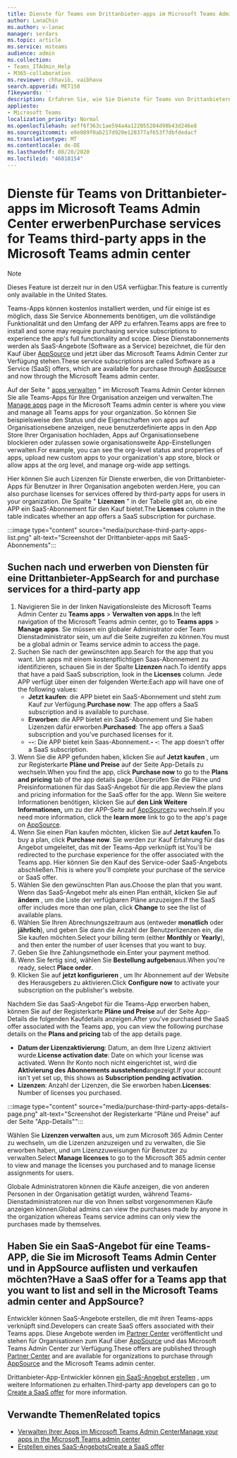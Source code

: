 ```yaml
---
title: Dienste für Teams von Drittanbieter-apps im Microsoft Teams Admin Center erwerben
author: LanaChin
ms.author: v-lanac
manager: serdars
ms.topic: article
ms.service: msteams
audience: admin
ms.collection:
- Teams_ITAdmin_Help
- M365-collaboration
ms.reviewer: chhavib, vaibhava
search.appverid: MET150
f1keywords: ''
description: Erfahren Sie, wie Sie Dienste für Teams von Drittanbietern auf der Seite "Apps verwalten" im Microsoft Teams Admin Center erwerben.
appliesto:
- Microsoft Teams
localization_priority: Normal
ms.openlocfilehash: aeff6f363c1ae594a4a122055204d98b43d246e8
ms.sourcegitcommit: e0e089f0ab217d920e128377af653f7dbfdedacf
ms.translationtype: MT
ms.contentlocale: de-DE
ms.lasthandoff: 08/20/2020
ms.locfileid: "46818154"
---
```

<a name="purchase-services-for-teams-third-party-apps-in-the-microsoft-teams-admin-center"></a><span data-ttu-id="c5633-103">Dienste für Teams von Drittanbieter-apps im Microsoft Teams Admin Center erwerben</span><span class="sxs-lookup"><span data-stu-id="c5633-103">Purchase services for Teams third-party apps in the Microsoft Teams admin center</span></span>
======================================================

> [!NOTE]
> <span data-ttu-id="c5633-104">Dieses Feature ist derzeit nur in den USA verfügbar.</span><span class="sxs-lookup"><span data-stu-id="c5633-104">This feature is currently only available in the United States.</span></span>

<span data-ttu-id="c5633-105">Teams-Apps können kostenlos installiert werden, und für einige ist es möglich, dass Sie Service Abonnements benötigen, um die vollständige Funktionalität und den Umfang der APP zu erfahren.</span><span class="sxs-lookup"><span data-stu-id="c5633-105">Teams apps are free to install and some may require purchasing service subscriptions to experience the app's full functionality and scope.</span></span> <span data-ttu-id="c5633-106">Diese Dienstabonnements werden als SaaS-Angebote (Software as a Service) bezeichnet, die für den Kauf über [AppSource](https://appsource.microsoft.com/) und jetzt über das Microsoft Teams Admin Center zur Verfügung stehen.</span><span class="sxs-lookup"><span data-stu-id="c5633-106">These service subscriptions are called Software as a Service (SaaS) offers, which are available for purchase through [AppSource](https://appsource.microsoft.com/) and now through the Microsoft Teams admin center.</span></span>

<span data-ttu-id="c5633-107">Auf der Seite " [apps verwalten](manage-apps.md) " im Microsoft Teams Admin Center können Sie alle Teams-Apps für Ihre Organisation anzeigen und verwalten.</span><span class="sxs-lookup"><span data-stu-id="c5633-107">The [Manage apps](manage-apps.md) page in the Microsoft Teams admin center is where you view and manage all Teams apps for your organization.</span></span> <span data-ttu-id="c5633-108">So können Sie beispielsweise den Status und die Eigenschaften von apps auf Organisationsebene anzeigen, neue benutzerdefinierte apps in den App Store Ihrer Organisation hochladen, Apps auf Organisationsebene blockieren oder zulassen sowie organisationsweite App-Einstellungen verwalten.</span><span class="sxs-lookup"><span data-stu-id="c5633-108">For example, you can see the org-level status and properties of apps, upload new custom apps to your organization's app store, block or allow apps at the org level, and manage org-wide app settings.</span></span>

<span data-ttu-id="c5633-109">Hier können Sie auch Lizenzen für Dienste erwerben, die von Drittanbieter-Apps für Benutzer in Ihrer Organisation angeboten werden.</span><span class="sxs-lookup"><span data-stu-id="c5633-109">Here, you can also purchase licenses for services offered by third-party apps for users in your organization.</span></span> <span data-ttu-id="c5633-110">Die Spalte " **Lizenzen** " in der Tabelle gibt an, ob eine APP ein SaaS-Abonnement für den Kauf bietet.</span><span class="sxs-lookup"><span data-stu-id="c5633-110">The **Licenses** column in the table indicates whether an app offers a SaaS subscription for purchase.</span></span>

:::image type="content" source="media/purchase-third-party-apps-list.png" alt-text="Screenshot der Drittanbieter-apps mit SaaS-Abonnements":::

## <a name="search-for-and-purchase-services-for-a-third-party-app"></a><span data-ttu-id="c5633-112">Suchen nach und erwerben von Diensten für eine Drittanbieter-App</span><span class="sxs-lookup"><span data-stu-id="c5633-112">Search for and purchase services for a third-party app</span></span>

1. <span data-ttu-id="c5633-113">Navigieren Sie in der linken Navigationsleiste des Microsoft Teams Admin Center zu **Teams apps**  >  **Verwalten von apps**.</span><span class="sxs-lookup"><span data-stu-id="c5633-113">In the left navigation of the Microsoft Teams admin center, go to **Teams apps** > **Manage apps**.</span></span> <span data-ttu-id="c5633-114">Sie müssen ein globaler Administrator oder Team Dienstadministrator sein, um auf die Seite zugreifen zu können.</span><span class="sxs-lookup"><span data-stu-id="c5633-114">You must be a global admin or Teams service admin to access the page.</span></span>
2. <span data-ttu-id="c5633-115">Suchen Sie nach der gewünschten app.</span><span class="sxs-lookup"><span data-stu-id="c5633-115">Search for the app that you want.</span></span> <span data-ttu-id="c5633-116">Um apps mit einem kostenpflichtigen Saas-Abonnement zu identifizieren, schauen Sie in der Spalte **Lizenzen** nach.</span><span class="sxs-lookup"><span data-stu-id="c5633-116">To identify apps that have a paid SaaS subscription, look in the **Licenses** column.</span></span> <span data-ttu-id="c5633-117">Jede APP verfügt über einen der folgenden Werte:</span><span class="sxs-lookup"><span data-stu-id="c5633-117">Each app will have one of the following values:</span></span>
    - <span data-ttu-id="c5633-118">**Jetzt kaufen**: die APP bietet ein SaaS-Abonnement und steht zum Kauf zur Verfügung.</span><span class="sxs-lookup"><span data-stu-id="c5633-118">**Purchase now**: The app offers a SaaS subscription and is available to purchase.</span></span>  
    - <span data-ttu-id="c5633-119">**Erworben**: die APP bietet ein SaaS-Abonnement und Sie haben Lizenzen dafür erworben.</span><span class="sxs-lookup"><span data-stu-id="c5633-119">**Purchased**: The app offers a SaaS subscription and you've purchased licenses for it.</span></span>
    - <span data-ttu-id="c5633-120">**--**: Die APP bietet kein Saas-Abonnement.</span><span class="sxs-lookup"><span data-stu-id="c5633-120">**- -**: The app doesn't offer a SaaS subscription.</span></span>
3. <span data-ttu-id="c5633-121">Wenn Sie die APP gefunden haben, klicken Sie auf **Jetzt kaufen** , um zur Registerkarte **Pläne und Preise** auf der Seite App-Details zu wechseln.</span><span class="sxs-lookup"><span data-stu-id="c5633-121">When you find the app, click **Purchase now** to go to the **Plans and pricing** tab of the app details page.</span></span> <span data-ttu-id="c5633-122">Überprüfen Sie die Pläne und Preisinformationen für das SaaS-Angebot für die app.</span><span class="sxs-lookup"><span data-stu-id="c5633-122">Review the plans and pricing information for the SaaS offer for the app.</span></span> <span data-ttu-id="c5633-123">Wenn Sie weitere Informationen benötigen, klicken Sie auf **den Link Weitere Informationen,** um zu der APP-Seite auf [AppSource](https://appsource.microsoft.com/)zu wechseln.</span><span class="sxs-lookup"><span data-stu-id="c5633-123">If you need more information, click the **learn more** link to go to the app's page on [AppSource](https://appsource.microsoft.com/).</span></span>  
4. <span data-ttu-id="c5633-124">Wenn Sie einen Plan kaufen möchten, klicken Sie auf **Jetzt kaufen**.</span><span class="sxs-lookup"><span data-stu-id="c5633-124">To buy a plan, click **Purchase now**.</span></span> <span data-ttu-id="c5633-125">Sie werden zur Kauf Erfahrung für das Angebot umgeleitet, das mit der Teams-App verknüpft ist.</span><span class="sxs-lookup"><span data-stu-id="c5633-125">You'll be redirected to the purchase experience for the offer associated with the Teams app.</span></span> <span data-ttu-id="c5633-126">Hier können Sie den Kauf des Service-oder SaaS-Angebots abschließen.</span><span class="sxs-lookup"><span data-stu-id="c5633-126">This is where you'll complete your purchase of the service or SaaS offer.</span></span>
5. <span data-ttu-id="c5633-127">Wählen Sie den gewünschten Plan aus.</span><span class="sxs-lookup"><span data-stu-id="c5633-127">Choose the plan that you want.</span></span> <span data-ttu-id="c5633-128">Wenn das SaaS-Angebot mehr als einen Plan enthält, klicken Sie auf **ändern** , um die Liste der verfügbaren Pläne anzuzeigen.</span><span class="sxs-lookup"><span data-stu-id="c5633-128">If the SaaS offer includes more than one plan, click **Change** to see the list of available plans.</span></span>
6. <span data-ttu-id="c5633-129">Wählen Sie Ihren Abrechnungszeitraum aus (entweder **monatlich** oder **jährlich**), und geben Sie dann die Anzahl der Benutzerlizenzen ein, die Sie kaufen möchten.</span><span class="sxs-lookup"><span data-stu-id="c5633-129">Select your billing term (either **Monthly** or **Yearly**), and then enter the number of user licenses that you want to buy.</span></span>
7. <span data-ttu-id="c5633-130">Geben Sie Ihre Zahlungsmethode ein.</span><span class="sxs-lookup"><span data-stu-id="c5633-130">Enter your payment method.</span></span>
8. <span data-ttu-id="c5633-131">Wenn Sie fertig sind, wählen Sie **Bestellung aufgeben**aus.</span><span class="sxs-lookup"><span data-stu-id="c5633-131">When you're ready, select **Place order**.</span></span>
9. <span data-ttu-id="c5633-132">Klicken Sie auf **jetzt konfigurieren** , um Ihr Abonnement auf der Website des Herausgebers zu aktivieren.</span><span class="sxs-lookup"><span data-stu-id="c5633-132">Click **Configure now** to activate your subscription on the publisher's website.</span></span>

<span data-ttu-id="c5633-133">Nachdem Sie das SaaS-Angebot für die Teams-App erworben haben, können Sie auf der Registerkarte **Pläne und Preise** auf der Seite App-Details die folgenden Kaufdetails anzeigen.</span><span class="sxs-lookup"><span data-stu-id="c5633-133">After you've purchased the SaaS offer associated with the Teams app, you can view the following purchase details on the **Plans and pricing** tab of the app details page.</span></span>

- <span data-ttu-id="c5633-134">**Datum der Lizenzaktivierung**: Datum, an dem Ihre Lizenz aktiviert wurde.</span><span class="sxs-lookup"><span data-stu-id="c5633-134">**License activation date**: Date on which your license was activated.</span></span> <span data-ttu-id="c5633-135">Wenn Ihr Konto noch nicht eingerichtet ist, wird die **Aktivierung des Abonnements ausstehend**angezeigt.</span><span class="sxs-lookup"><span data-stu-id="c5633-135">If your account isn't yet set up, this shows as **Subscription pending activation**.</span></span>
- <span data-ttu-id="c5633-136">**Lizenzen**: Anzahl der Lizenzen, die Sie erworben haben.</span><span class="sxs-lookup"><span data-stu-id="c5633-136">**Licenses**: Number of licenses you purchased.</span></span>

:::image type="content" source="media/purchase-third-party-apps-details-page.png" alt-text="Screenshot der Registerkarte "Pläne und Preise" auf der Seite "App-Details"":::

<span data-ttu-id="c5633-138">Wählen Sie **Lizenzen verwalten** aus, um zum Microsoft 365 Admin Center zu wechseln, um die Lizenzen anzuzeigen und zu verwalten, die Sie erworben haben, und um Lizenzzuweisungen für Benutzer zu verwalten.</span><span class="sxs-lookup"><span data-stu-id="c5633-138">Select **Manage licenses** to go to the Microsoft 365 admin center to view and manage the licenses you purchased and to manage license assignments for users.</span></span>

<span data-ttu-id="c5633-139">Globale Administratoren können die Käufe anzeigen, die von anderen Personen in der Organisation getätigt wurden, während Teams-Dienstadministratoren nur die von Ihnen selbst vorgenommenen Käufe anzeigen können.</span><span class="sxs-lookup"><span data-stu-id="c5633-139">Global admins can view the purchases made by anyone in the organization whereas Teams service admins can only view the purchases made by themselves.</span></span>  

## <a name="have-a-saas-offer-for-a-teams-app-that-you-want-to-list-and-sell-in-the-microsoft-teams-admin-center-and-appsource"></a><span data-ttu-id="c5633-140">Haben Sie ein SaaS-Angebot für eine Teams-APP, die Sie im Microsoft Teams Admin Center und in AppSource auflisten und verkaufen möchten?</span><span class="sxs-lookup"><span data-stu-id="c5633-140">Have a SaaS offer for a Teams app that you want to list and sell in the Microsoft Teams admin center and AppSource?</span></span>

<span data-ttu-id="c5633-141">Entwickler können SaaS-Angebote erstellen, die mit ihren Teams-apps verknüpft sind.</span><span class="sxs-lookup"><span data-stu-id="c5633-141">Developers can create SaaS offers associated with their Teams apps.</span></span> <span data-ttu-id="c5633-142">Diese Angebote werden im [Partner Center](https://partner.microsoft.com) veröffentlicht und stehen für Organisationen zum Kauf über [AppSource](https://appsource.microsoft.com/) und das Microsoft Teams Admin Center zur Verfügung.</span><span class="sxs-lookup"><span data-stu-id="c5633-142">These offers are published through [Partner Center](https://partner.microsoft.com) and are available for organizations to purchase through [AppSource](https://appsource.microsoft.com/) and the Microsoft Teams admin center.</span></span>
 
<span data-ttu-id="c5633-143">Drittanbieter-App-Entwickler können [ein SaaS-Angebot erstellen](https://docs.microsoft.com/azure/marketplace/partner-center-portal/create-new-saas-offer) , um weitere Informationen zu erhalten.</span><span class="sxs-lookup"><span data-stu-id="c5633-143">Third-party app developers can go to [Create a SaaS offer](https://docs.microsoft.com/azure/marketplace/partner-center-portal/create-new-saas-offer) for more information.</span></span>

## <a name="related-topics"></a><span data-ttu-id="c5633-144">Verwandte Themen</span><span class="sxs-lookup"><span data-stu-id="c5633-144">Related topics</span></span>

- [<span data-ttu-id="c5633-145">Verwalten Ihrer Apps im Microsoft Teams Admin Center</span><span class="sxs-lookup"><span data-stu-id="c5633-145">Manage your apps in the Microsoft Teams admin center</span></span>](manage-apps.md)
- [<span data-ttu-id="c5633-146">Erstellen eines SaaS-Angebots</span><span class="sxs-lookup"><span data-stu-id="c5633-146">Create a SaaS offer</span></span>](https://docs.microsoft.com/azure/marketplace/partner-center-portal/create-new-saas-offer)
